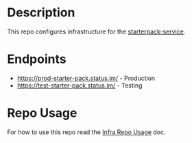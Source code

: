 # Description

This repo configures infrastructure for the [starterpack-service](https://github.com/status-im/starterpack-service).

# Endpoints

* https://prod-starter-pack.status.im/ - Production
* https://test-starter-pack.status.im/ - Testing

# Repo Usage

For how to use this repo read the [Infra Repo Usage](https://github.com/status-im/infra-docs/blob/master/articles/infra_repo_usage.md) doc.
